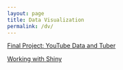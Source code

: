 ```yaml
---
layout: page
title: Data Visualization
permalink: /dv/
---
```


[Final Project: YouTube Data and Tuber](datavisualization/DVFinal.md)

[Working with Shiny](datavisualization/DVA7.md)

